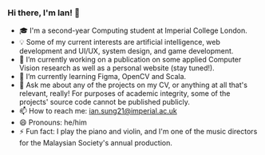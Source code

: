 ### Hi there, I'm Ian! 👋

- 🎓 I'm a second-year Computing student at Imperial College London.
- 💡 Some of my current interests are artificial intelligence, web development and UI/UX, system design, and game development.
- 🔭 I’m currently working on a publication on some applied Computer Vision research as well as a personal website (stay tuned!).
- 🌱 I’m currently learning Figma, OpenCV and Scala.
- 💬 Ask me about any of the projects on my CV, or anything at all that's relevant, really! For purposes of academic integrity, some of the projects' source code cannot be published publicly.
- 📫 How to reach me: ian.sung21@imperial.ac.uk
- 😄 Pronouns: he/him
- ⚡ Fun fact: I play the piano and violin, and I'm one of the music directors for the Malaysian Society's annual production.
